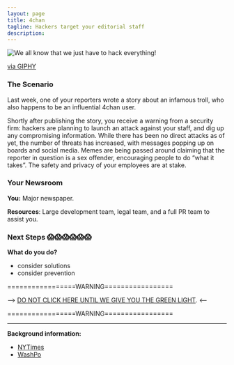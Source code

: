 ```yaml
---
layout: page
title: 4chan
tagline: Hackers target your editorial staff
description:
---
```


![We all know that we just have to hack everything!](https://media.giphy.com/media/14kdiJUblbWBXy/giphy.gif)

[via GIPHY](https://giphy.com/gifs/14kdiJUblbWBXy/)

### The Scenario

Last week, one of your reporters wrote a story about an infamous troll, who also happens to be an influential 4chan user.

Shortly after publishing the story, you receive a warning from a security firm: hackers are planning to launch an attack against your staff, and dig up any compromising information. While there has been no direct attacks as of yet, the number of threats has increased, with messages popping up on boards and social media. Memes are being passed around claiming that the reporter in question is a sex offender, encouraging people to do “what it takes”. The safety and privacy of your employees are at stake.


### Your Newsroom

**You:** Major newspaper.

**Resources**: Large development team, legal team, and a full PR team to assist you.


### Next Steps 😱😱😱😱😱😱

**What do you do?**
 + consider solutions
 + consider prevention


=================WARNING=================

--> [DO NOT CLICK HERE UNTIL WE GIVE YOU THE GREEN LIGHT](./additional/04-hackers-target-2.html). <--

=================WARNING=================

---

**Background information:**

* [NYTimes](https://www.nytimes.com/2017/05/03/technology/personaltech/email-attack-hits-google-what-to-do-if-you-clicked.html)
* [WashPo](https://www.washingtonpost.com/news/the-intersect/wp/2016/06/03/anti-semitic-trump-supporters-made-a-giant-list-of-people-to-target-with-a-racist-meme/?utm_term=.601fa25c3ddf)
